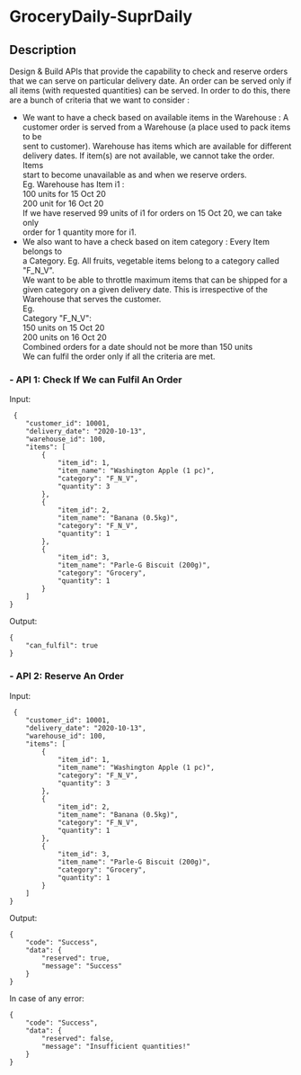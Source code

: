 # GroceryDaily-SuprDaily

## Description
Design & Build APIs that provide the capability to check and reserve orders that
we can serve on particular delivery date. An order can be served only if all items
(with requested quantities) can be served. In order to do this, there are a bunch
of criteria that we want to consider :</br>
- We want to have a check based on available items in the Warehouse : A</br>
customer order is served from a Warehouse (a place used to pack items to be</br>
sent to customer). Warehouse has items which are available for different</br>
delivery dates. If item(s) are not available, we cannot take the order. Items</br>
start to become unavailable as and when we reserve orders.</br>
Eg. Warehouse has Item i1 :</br>
100 units for 15 Oct 20</br>
200 unit for 16 Oct 20</br>
If we have reserved 99 units of i1 for orders on 15 Oct 20, we can take only</br>
order for 1 quantity more for i1.</br>
- We also want to have a check based on item category : Every Item belongs to</br>
a Category. Eg. All fruits, vegetable items belong to a category called "F_N_V".</br>
We want to be able to throttle maximum items that can be shipped for a</br>
given category on a given delivery date. This is irrespective of the</br>
Warehouse that serves the customer.</br>
Eg.</br>
Category "F_N_V":</br>
150 units on 15 Oct 20</br>
200 units on 16 Oct 20</br>
Combined orders for a date should not be more than 150 units</br>
We can fulfil the order only if all the criteria are met.</br>

### - API 1: Check If We can Fulfil An Order

Input:
```
 {
    "customer_id": 10001,
    "delivery_date": "2020-10-13",
    "warehouse_id": 100,
    "items": [
        {
            "item_id": 1,
            "item_name": "Washington Apple (1 pc)",
            "category": "F_N_V",
            "quantity": 3
        },
        {
            "item_id": 2,
            "item_name": "Banana (0.5kg)",
            "category": "F_N_V",
            "quantity": 1
        },
        {
            "item_id": 3,
            "item_name": "Parle-G Biscuit (200g)",
            "category": "Grocery",
            "quantity": 1
        }
    ]
}
```
Output:
```
{
    "can_fulfil": true
}
```

### - API 2: Reserve An Order

Input:
```
 {
    "customer_id": 10001,
    "delivery_date": "2020-10-13",
    "warehouse_id": 100,
    "items": [
        {
            "item_id": 1,
            "item_name": "Washington Apple (1 pc)",
            "category": "F_N_V",
            "quantity": 3
        },
        {
            "item_id": 2,
            "item_name": "Banana (0.5kg)",
            "category": "F_N_V",
            "quantity": 1
        },
        {
            "item_id": 3,
            "item_name": "Parle-G Biscuit (200g)",
            "category": "Grocery",
            "quantity": 1
        }
    ]
}
```

Output:
```
{
    "code": "Success",
    "data": {
        "reserved": true,
        "message": "Success"
    }
}
```
In case of any error:
```
{
    "code": "Success",
    "data": {
        "reserved": false,
        "message": "Insufficient quantities!"
    }
}
```
